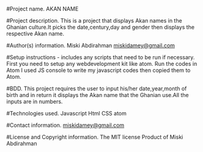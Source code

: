 #Project name. 
AKAN NAME

#Project description.
This is a project that displays Akan names in the Ghanian culture.It picks
the date,century,day and gender then displays the respective Akan name.


#Author(s) information.
Miski Abdirahman
miskidamey@gmail.com

#Setup instructions - includes any scripts that need to be run if necessary.
First you need to setup any webdevelopment kit like atom.
Run the codes in Atom
I used JS console to write my javascript codes then copied them to Atom.


#BDD.
This project requires the user to input his/her date,year,month of birth and in return it displays 
the Akan name that the Ghanian use.All the inputs are in numbers.


#Technologies used.
Javascript
Html
CSS
atom


#Contact information.
miskidamey@gmail.com



#License and Copyright information.
The MIT license
Product of Miski Abdirahman


